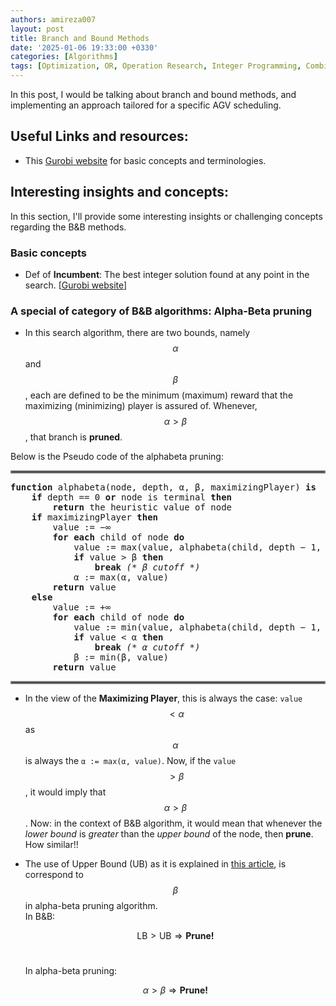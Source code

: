 ```yaml
---
authors: amireza007
layout: post
title: Branch and Bound Methods
date: '2025-01-06 19:33:00 +0330'
categories: [Algorithms]
tags: [Optimization, OR, Operation Research, Integer Programming, Combinatorial Optimization]
---
```


In this post, I would be talking about branch and bound methods, and implementing an approach tailored for a specific AGV scheduling.

## Useful Links and resources: 
- This [Gurobi website](https://www.gurobi.com/resources/mixed-integer-programming-mip-a-primer-on-the-basics/) for basic concepts and terminologies.

## Interesting insights and concepts: 
In this section, I'll provide some interesting insights or challenging concepts regarding the B&B methods.

### Basic concepts
- Def of **Incumbent**: The best integer solution found at any point in the search. [[Gurobi website](https://www.gurobi.com/resources/mixed-integer-programming-mip-a-primer-on-the-basics/)]

### A special of category of B&B algorithms: Alpha-Beta pruning
- In this search algorithm, there are two bounds, namely $$\alpha$$ and $$\beta$$, each are defined to be the minimum (maximum) reward that the maximizing (minimizing) player is assured of. Whenever, $$\alpha > \beta$$, that branch is **pruned**. 

Below is the Pseudo code of the alphabeta pruning:

<hr style="border:2px solid gray">

<pre><b>function</b> alphabeta(node, depth, α, β, maximizingPlayer) <b>is</b>
    <b>if</b> depth == 0 <b>or</b> node is terminal <b>then</b>
        <b>return</b> the heuristic value of node
    <b>if</b> maximizingPlayer <b>then</b>
        value&nbsp;:= −∞
        <b>for each</b> child of node <b>do</b>
            value&nbsp;:= max(value, alphabeta(child, depth − 1, α, β, FALSE))
            <b>if</b> value &gt; β <b>then</b>
                <b>break</b> <i>(* β cutoff *)</i>
            α&nbsp;:= max(α, value)
        <b>return</b> value
    <b>else</b>
        value&nbsp;:= +∞
        <b>for each</b> child of node <b>do</b>
            value&nbsp;:= min(value, alphabeta(child, depth − 1, α, β, TRUE))
            <b>if</b> value &lt; α <b>then</b>
                <b>break</b> <i>(* α cutoff *)</i>
            β&nbsp;:= min(β, value)
        <b>return</b> value
</pre>
<hr style="border:2px solid gray">

- In the view of the **Maximizing Player**, this is always the case: `value` $$< \alpha$$ as $$\alpha$$ is always the `α := max(α, value)`. Now, if the `value` $$> \beta $$, it would imply that $$\alpha > \beta$$. Now:
    in the context of B&B algorithm, it would mean that whenever the *lower bound* is *greater* than the *upper bound* of the node, then **prune**. How similar!!
- The use of Upper Bound (UB) as it is explained in [this article](https://doi.org/10.1016/j.eswa.2020.113556), is correspond to $$\beta$$ in alpha-beta pruning algorithm.</br>
  In B&B: 

   $$\text{LB} > \text{UB} \Rightarrow \textbf{Prune!} $$ </br>
  
  In alpha-beta pruning: 

   $$\alpha > \beta \Rightarrow \textbf{Prune!}$$

